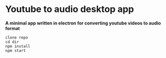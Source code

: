 # Youtube to audio desktop app

**A minimal app written in electron for converting youtube videos to audio format**

    clone repo
    cd dir
    npm install
    npm start